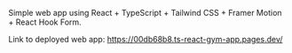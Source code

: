 Simple web app using React + TypeScript + Tailwind CSS + Framer Motion + React Hook Form.

Link to deployed web app: https://00db68b8.ts-react-gym-app.pages.dev/